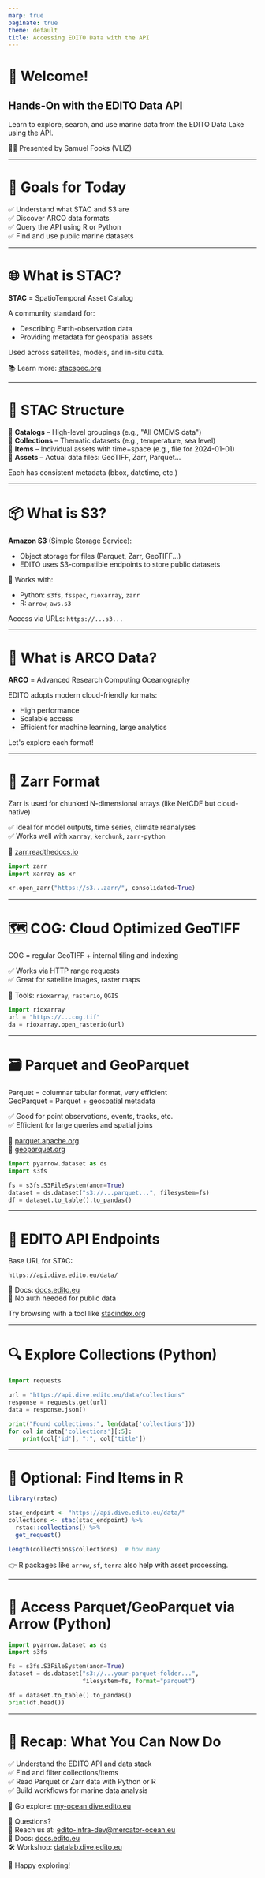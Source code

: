 ```yaml
---
marp: true
paginate: true
theme: default
title: Accessing EDITO Data with the API
---
```


# 🌊 Welcome!

## Hands-On with the EDITO Data API

Learn to explore, search, and use marine data from the EDITO Data Lake using the API.

👨‍🏫 Presented by Samuel Fooks (VLIZ)

---

# 🚀 Goals for Today

✅ Understand what STAC and S3 are  
✅ Discover ARCO data formats  
✅ Query the API using R or Python  
✅ Find and use public marine datasets

---

# 🌐 What is STAC?

**STAC** = SpatioTemporal Asset Catalog

A community standard for:
- Describing Earth-observation data
- Providing metadata for geospatial assets

Used across satellites, models, and in-situ data.

📚 Learn more: [stacspec.org](https://stacspec.org)

---

# 🧱 STAC Structure

🔹 **Catalogs** – High-level groupings (e.g., "All CMEMS data")  
🔹 **Collections** – Thematic datasets (e.g., temperature, sea level)  
🔹 **Items** – Individual assets with time+space (e.g., file for 2024-01-01)  
🔹 **Assets** – Actual data files: GeoTIFF, Zarr, Parquet...

Each has consistent metadata (bbox, datetime, etc.)

---

# 📦 What is S3?

**Amazon S3** (Simple Storage Service):
- Object storage for files (Parquet, Zarr, GeoTIFF...)
- EDITO uses S3-compatible endpoints to store public datasets

🧪 Works with:
- Python: `s3fs`, `fsspec`, `rioxarray`, `zarr`
- R: `arrow`, `aws.s3`

Access via URLs: `https://...s3...`

---

# 🧬 What is ARCO Data?

**ARCO** = Advanced Research Computing Oceanography

EDITO adopts modern cloud-friendly formats:
- High performance
- Scalable access
- Efficient for machine learning, large analytics

Let's explore each format!

---

# 🧊 Zarr Format

Zarr is used for chunked N-dimensional arrays (like NetCDF but cloud-native)

✅ Ideal for model outputs, time series, climate reanalyses  
✅ Works well with `xarray`, `kerchunk`, `zarr-python`

🔗 [zarr.readthedocs.io](https://zarr.readthedocs.io)

```python
import zarr
import xarray as xr

xr.open_zarr("https://s3...zarr/", consolidated=True)
```

---

# 🗺️ COG: Cloud Optimized GeoTIFF

COG = regular GeoTIFF + internal tiling and indexing

✅ Works via HTTP range requests  
✅ Great for satellite images, raster maps

🔗 Tools: `rioxarray`, `rasterio`, `QGIS`

```python
import rioxarray
url = "https://...cog.tif"
da = rioxarray.open_rasterio(url)
```

---

# 🗃️ Parquet and GeoParquet

Parquet = columnar tabular format, very efficient  
GeoParquet = Parquet + geospatial metadata

✅ Good for point observations, events, tracks, etc.  
✅ Efficient for large queries and spatial joins

🔗 [parquet.apache.org](https://parquet.apache.org)  
🔗 [geoparquet.org](https://geoparquet.org)

```python
import pyarrow.dataset as ds
import s3fs

fs = s3fs.S3FileSystem(anon=True)
dataset = ds.dataset("s3://...parquet...", filesystem=fs)
df = dataset.to_table().to_pandas()
```

---

# 🔗 EDITO API Endpoints

Base URL for STAC:
```
https://api.dive.edito.eu/data/
```

📖 Docs: [docs.edito.eu](https://docs.edito.eu)  
🔐 No auth needed for public data

Try browsing with a tool like [stacindex.org](https://stacindex.org)

---

# 🔍 Explore Collections (Python)

```python
import requests

url = "https://api.dive.edito.eu/data/collections"
response = requests.get(url)
data = response.json()

print("Found collections:", len(data['collections']))
for col in data['collections'][:5]:
    print(col['id'], ":", col['title'])
```

---

# 🧪 Optional: Find Items in R

```r
library(rstac)

stac_endpoint <- "https://api.dive.edito.eu/data/"
collections <- stac(stac_endpoint) %>%
  rstac::collections() %>%
  get_request()

length(collections$collections)  # how many
```

👉 R packages like `arrow`, `sf`, `terra` also help with asset processing.

---

# 📁 Access Parquet/GeoParquet via Arrow (Python)

```python
import pyarrow.dataset as ds
import s3fs

fs = s3fs.S3FileSystem(anon=True)
dataset = ds.dataset("s3://...your-parquet-folder...",
                     filesystem=fs, format="parquet")

df = dataset.to_table().to_pandas()
print(df.head())
```

---

# 📌 Recap: What You Can Now Do

✅ Understand the EDITO API and data stack  
✅ Find and filter collections/items  
✅ Read Parquet or Zarr data with Python or R  
✅ Build workflows for marine data analysis

🧭 Go explore: [my-ocean.dive.edito.eu](https://my-ocean.dive.edito.eu)

💬 Questions?  
📧 Reach us at: edito-infra-dev@mercator-ocean.eu  
🔗 Docs: [docs.edito.eu](https://docs.edito.eu)  
🛠️ Workshop: [datalab.dive.edito.eu](https://datalab.dive.edito.eu)

🌊 Happy exploring!